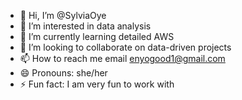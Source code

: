 - 👋 Hi, I’m @SylviaOye
- 👀 I’m interested in data analysis 
- 🌱 I’m currently learning detailed AWS
- 💞️ I’m looking to collaborate on data-driven projects 
- 📫 How to reach me email enyogood1@gmail.com 
- 😄 Pronouns: she/her
- ⚡ Fun fact: I am very fun to work with 

<!---
SylviaOye/SylviaOye is a ✨ special ✨ repository because its `README.md` (this file) appears on your GitHub profile.
You can click the Preview link to take a look at your changes.
--->
